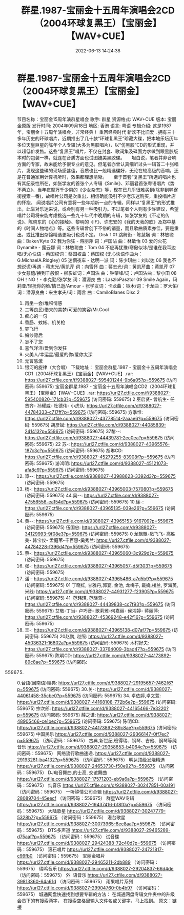 ﻿---
title: 群星.1987-宝丽金十五周年演唱会2CD（2004环球复黑王）【宝丽金】【WAV+CUE】
date: 2022-06-13 14:24:38
categories: WAV车载音乐、镜像
tags: 华语中文
---
# 群星.1987-宝丽金十五周年演唱会2CD（2004环球复黑王）【宝丽金】【WAV+CUE】

节目名称：宝丽金15周年演群星唱会
歌手: 群星
资源格式: WAV+CUE
版本: 宝丽金原版
发行时间: 2004年09月18日
地区: 香港
语言: 粤语
专辑介绍:
这是1987年，宝丽金十五周年演唱会，非常经典！
重回经典时代 新欢不比旧爱 .
拥有三十多年历史的环球唱片，近期推出了几十款“环球复黑王”珍藏大碟，把本地乐坛历年多位天皇巨星的陈年个人专辑(大多为黑胶唱片)，以“仿黑胶”CD的形式重现，并以超低价发售。这些“复黑王”唱片，不仅在封套、歌词集及碟面力求做到跟黑胶版本时的包装一样，就连在音质方面也试图媲美黑胶碟。　　坦白说，笔者并非音响方面的专家，故未能给予很专业的意见。但笔者亦曾认真细听过头一辑首二十张唱片，发现这些碟的现场感甚佳，音质也比一般精选碟好，无论在较高级的音响，还是在普通家用计算机听时，效果都理想清晰。　　至于首套“复黑王”所选的唱片也有其纪录性所在，如张学友的首张个人专辑《Smile》、邓丽君首张粤语唱片《势不两立》、当年疯麾万千少男的《少女杂志》等，现在已几乎很难买到(除非到鸭寮街搜索一番)，故唱片公司是次重出，相信确能吸引不少老乐迷购买，重投唱片店的怀抱。
闻说唱片公司有意将一些年期新一点的专辑，同样以“复黑王”的形式推出，此举对乐迷来说，或会别有另一种吸引力。不过笔者个人则有少许建议，希望唱片公司将来能考虑挑选一些九十年代中晚期的专辑，如张学友的《不老的传说》、陈晓东的《心的接触》、黎明的《IF》、许志安的《我的天我的歌》及郑中基的《时间人物地点》等。这些专辑曾创下不俗的销量，而且歌曲质素亦佳，要是重出，或比推出杂锦精选更吸引也说不定。
Disk 1
01 跳舞街 - 陈慧娴 词：林敏聪
曲：Baker/Kyte
02 我为你狂 - 蒋丽萍 词：卢国沾
曲：林敏怡
03 爱的火花 Dynamite - 露云娜
词：林敏聪曲：Tom
04 不应再犹豫/寒傲似冰/是谁在我耳边唱/无心快语 -
蔡国权词：蔡国权曲：蔡国权 (无心快语作曲为：G.MichaelA.Ridgley)
05 迷惘夜车 - 达明一派
词：陈少琪曲：刘以达
06 我也不想说谎/再遇 - 蒋志光/黄凯芹 词：向雪怀
曲：蒋志光/词：黄凯芹曲：黄凯芹
07 少女慈禧/换到千般恨 - 柳影虹词：卢国沾
曲：钟肇峰/词：卢国沾曲：黎小田
08 OH！NO！- 李克勤/张学友 词：潘源良
曲：LaszloPasztor
09 Smile
Again，玛莉亚/轻抚你的脸/情已逝/Amour - 张学友词：卡龙曲：铃木/词：卡龙曲：罗大佑/词：潘源良曲：来生孝夫/词：雨言
曲：CamiloBlanes
Disc
2
01. 再坐一会/堆积情感
02. 二等良民/借来的美梦/可爱的笑容/Mr.Cool
03. 痴心的一句
04. 香肠、蚊帐、机关枪
05. 梦飞行
06. 婚纱背后
07. 忘不了您
08. 喜气洋洋/爱到你发狂
09. 火美人/幸运星/最爱的你/爱你太深
10. 无言感激
11. 银河的旋律（大合唱）
下载地址：
宝丽金群星.1987 - 宝丽金十五周年演唱会CD1（2004环球复黑王）【宝丽金】【WAV+CUE】.rar: https://url27.ctfile.com/f/9388027-595401244-9b6a05?p=559675
(访问密码: 559675)
宝丽金群星.1987 - 宝丽金十五周年演唱会CD2（2004环球复黑王）【宝丽金】【WAV+CUE】.rar: https://url27.ctfile.com/f/9388027-595400820-171cb3?p=559675
(访问密码: 559675)
2 巫启贤- 曾航生- 任贤齐- 孙耀威- 杜德伟- 小虎队: https://url27.ctfile.com/d/9388027-44784333-c717ff?p=559675
(访问密码: 559675)
方季惟: https://url27.ctfile.com/d/9388027-43778514-2aaae6?p=559675
(访问密码: 559675)
胡彦斌: https://url27.ctfile.com/d/9388027-44085839-241413?p=559675
(访问密码: 559675)
37黎--: https://url27.ctfile.com/d/9388027-44439781-2ec0ea?p=559675
(访问密码: 559675)
22 苏-: https://url27.ctfile.com/d/9388027-43965576-187c3c?p=559675
(访问密码: 559675)
胡琳CD: https://url27.ctfile.com/d/9388027-45279255-83908f?p=559675
(访问密码: 559675)
游鸿明: https://url27.ctfile.com/d/9388027-45121073-afa8c9?p=559675
(访问密码: 559675)
24. 谭--: https://url27.ctfile.com/d/9388027-43988623-3392d3?p=559675
(访问密码: 559675)
06. 杨-: https://url27.ctfile.com/d/9388027-43965003-757080?p=559675
(访问密码: 559675)
44.吴--: https://url27.ctfile.com/d/9388027-47556556-ea154d?p=559675
(访问密码: 559675)
10.徐-: https://url27.ctfile.com/d/9388027-43965135-039e26?p=559675
(访问密码: 559675)
15. 黄--: https://url27.ctfile.com/d/9388027-43965153-916709?p=559675
(访问密码: 559675)
伍国忠: https://url27.ctfile.com/d/9388027-34129993-9f08e3?p=559675
(访问密码: 559675)
0 龙飘飘-凤飞飞- 高胜美- 韩宝仪-
孟庭苇-千百惠-奚秀兰: https://url27.ctfile.com/d/9388027-44784228-f396d4?p=559675
(访问密码: 559675)
07. 蔡-: https://url27.ctfile.com/d/9388027-43965060-3c929d?p=559675
(访问密码: 559675)
03. 张-: https://url27.ctfile.com/d/9388027-43965057-d5f303?p=559675
(访问密码: 559675)
20. 潘-: https://url27.ctfile.com/d/9388027-43965486-a7d5b9?p=559675
(访问密码: 559675)
01 丁晓红, 甘雅丹,郭宴, 金池, 龙梅子, 戴娆,楼兰, 罗海英,米线: https://url27.ctfile.com/d/9388027-44931277-f23905?p=559675
(访问密码: 559675)
41  范玮琪, 范晓萱-: https://url27.ctfile.com/d/9388027-44439838-cc7f93?p=559675
(访问密码: 559675)
艾敬-丁当- 卢巧音- 歌莉雅-何嘉丽- 侯湘婷- 蒋丽萍: https://url27.ctfile.com/d/9388027-45369248-e42f16?p=559675
(访问密码: 559675)
11. 王-: https://url27.ctfile.com/d/9388027-43965138-d07af7?p=559675
(访问密码: 559675)
20赵鹏, 赵照: https://url27.ctfile.com/d/9388027-45036321-16802a?p=559675
(访问密码: 559675)
木村好夫: https://url27.ctfile.com/d/9388027-33764009-3bad47?p=559675
(访问密码: 559675)
陈明CD:
https://url27.ctfile.com/d/9388027-44173892-89c8ae?p=559675
(访问密码:
559675)
0.台語(闽南语)經典: https://url27.ctfile.com/d/9388027-29195657-7462f6?p=559675
(访问密码: 559675)
30.关-: https://url27.ctfile.com/d/9388027-44061458-35cbe0?p=559675
(访问密码: 559675)
34. 卓依婷,卓文萱: https://url27.ctfile.com/d/9388027-44168108-772b6e?p=559675
(访问密码: 559675)
宗次郎: https://url27.ctfile.com/d/9388027-44165466-7e3220?p=559675
(访问密码: 559675)
薛之谦: https://url27.ctfile.com/d/9388027-48905466-ce1bec?p=559675
(访问密码: 559675)
陈明CD: https://url27.ctfile.com/d/9388027-44173892-89c8ae?p=559675
(访问密码: 559675)
中国民乐
https://url27.ctfile.com/d/9388027-29366147-0ff7ec?p=559675
（访问密码：559675）
古典,新世纪,班得瑞、钢琴、吉他、钢琴等纯音乐
https://url27.ctfile.com/d/9388027-29358653-b4064c?p=559675
（访问密码：559675）
网络流行歌曲速递.
https://url27.ctfile.com/d/9388027-29193281-ba4132?p=559675
（访问密码：559675）
明达顶级发烧精选
https://url27.ctfile.com/d/9388027-24653730-f50e92?p=559675
（访问密码：559675）
DJ电音舞曲,的士高, 交谊舞曲
https://url27.ctfile.com/d/9388027-17571203-eb9a6a?p=559675
（访问密码：559675）
纯音乐
https://url27.ctfile.com/d/9388027-30247851-00a191
（访问密码：559675）
一听钟情公司合辑
https://url27.ctfile.com/d/9388027-28089704-45eecf
（访问密码：559675）
群星WAV专辑
https://url27.ctfile.com/d/9388027-19437416-b18f0a?p=559675
（访问密码：559675）
大陆歌星
https://url27.ctfile.com/d/9388027-30247779-5328b7?p=559675
（访问密码：559675）
港台歌星
https://url27.ctfile.com/d/9388027-30073965-8ec8aa?p=559675
（访问密码：559675）
DTS多声道
https://url27.ctfile.com/d/9388027-29465289-d75aaf?p=559675
（访问密码：559675）
试音碟
https://url27.ctfile.com/d/9388027-29424388-72c40d?p=559675
（访问密码：559675）
滚石唱片
https://url27.ctfile.com/d/9388027-24721817-c99fb0
（访问密码：559675）
宝丽金唱片
https://url27.ctfile.com/d/9388027-29465211-2db889
（访问密码：559675）
瑞鸣音乐
https://url27.ctfile.com/d/9388027-29204837-66d4de
（访问密码：559675）
外  语音乐
https://url27.ctfile.com/d/9388027-39813360-64a61d
（访问密码：559675）
雨果唱片系列
https://url27.ctfile.com/d/9388027-29904760-0b4b97
（访问密码：559675）
城通网盘快速找到想要专辑的方法：
在城通网盘专辑文件夹中的升级会员下的有搜索两字，
在搜索空格里输入文件名或关键字，马上找到。
原文：[链接](https://blog.sina.com.cn/s/blog_1647c7e7601030xqt.html)